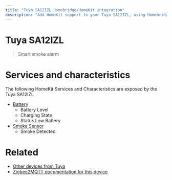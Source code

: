 ```yaml
---
title: "Tuya SA12IZL Homebridge/HomeKit integration"
description: "Add HomeKit support to your Tuya SA12IZL, using Homebridge, Zigbee2MQTT and homebridge-z2m."
---
```

<!---
This file has been GENERATED using src/docgen/docgen.ts
DO NOT EDIT THIS FILE MANUALLY!
-->
# Tuya SA12IZL
> Smart smoke alarm


# Services and characteristics
The following HomeKit Services and Characteristics are exposed by
the Tuya SA12IZL

* [Battery](../../battery.md)
  * Battery Level
  * Charging State
  * Status Low Battery
* [Smoke Sensor](../../sensors.md)
  * Smoke Detected


# Related
* [Other devices from Tuya](../index.md#tuya)
* [Zigbee2MQTT documentation for this device](https://www.zigbee2mqtt.io/devices/SA12IZL.html)